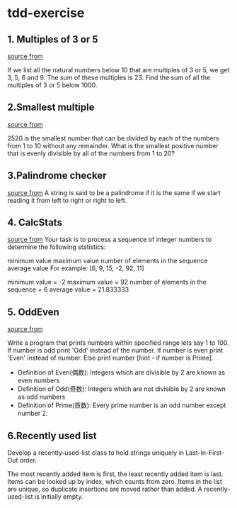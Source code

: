 # tdd-exercise

## 1. Multiples of 3 or 5

[source from](https://projecteuler.net/problem=1)

If we list all the natural numbers below 10 that are multiples of 3 or 5, we get 3, 5, 6 and 9. The sum of these
multiples is 23. Find the sum of all the multiples of 3 or 5 below 1000.

## 2.Smallest multiple

[source from](https://projecteuler.net/problem=5)

2520 is the smallest number that can be divided by each of the numbers from 1 to 10 without any remainder. What is the
smallest positive number that is evenly divisible by all of the numbers from 1 to 20?

## 3.Palindrome checker

[source from](https://khalilstemmler.com/articles/test-driven-development/introduction-to-tdd/#Requirements)
A string is said to be a palindrome if it is the same if we start reading it from left to right or right to left.

## 4. CalcStats

[source from](https://www.programmingwithwolfgang.com/tdd-kata)
Your task is to process a sequence of integer numbers to determine the following statistics:

minimum value maximum value number of elements in the sequence average value For example: [6, 9, 15, -2, 92, 11]

minimum value = -2 maximum value = 92 number of elements in the sequence = 6 average value = 21.833333

## 5. OddEven

[source from](https://github.com/garora/TDD-Katas/tree/master/src#the-oddeven-kata)

Write a program that prints numbers within specified range lets say 1 to 100. If number is odd print 'Odd' instead of
the number. If number is even print 'Even' instead of number. Else print number [hint - if number is Prime].
- Definition of Even(偶数): Integers which are divisible by 2 are known as even numbers
- Definition of Odd(奇数): Integers which are not divisible by 2 are known as odd numbers
- Definition of Prime(质数): Every prime number is an odd number except number 2.

## 6.Recently used list
Develop a recently-used-list class to hold strings uniquely in Last-In-First-Out order.

The most recently added item is first, the least recently added item is last.
Items can be looked up by index, which counts from zero.
Items in the list are unique, so duplicate insertions are moved rather than added.
A recently-used-list is initially empty.